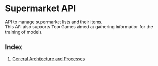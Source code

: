# Supermarket API

API to manage supermarket lists and their items. <br>
This API also supports Toto Games aimed at gathering information for the training of models. 

## Index

1. [General Architecture and Processes](./docs/general.md)
